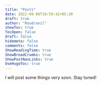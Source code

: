 ```yaml
---
title: "Posts"
date: 2022-09-06T19:59:42+05:30
draft: true
author: "Roudranil"
showToc: true
TocOpen: false
draft: false
hidemeta: false
comments: false
ShowReadingTime: true
ShowBreadCrumbs: true
ShowPostNavLinks: true
UseHugoToc: true
---
```


I will post some things very soon. Stay tuned!